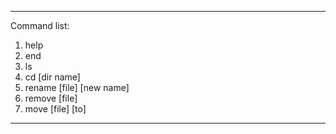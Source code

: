 ------------------------
Command list:
1. help 
2. end
3. ls 
4. cd [dir name]
5. rename [file] [new name]
6. remove [file]
7. move [file] [to]
------------------------

